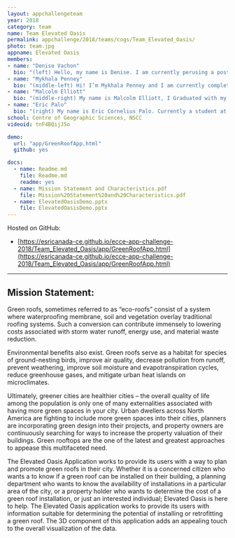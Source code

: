 ```yaml
---
layout: appchallengeteam
year: 2018
category: team
name: Team Elevated Oasis
permalink: appchallenge/2018/teams/cogs/Team_Elevated_Oasis/
photo: team.jpg
appname: Elevated Oasis
members:
- name: "Denise Vachon"
  bio: "(left) Hello, my name is Denise. I am currently perusing a post-graduate diploma in Advanced Geographic Science at the Centre of Geographic Sciences in Nova Scotia. I am excited to hone my skills in computer programming and data management through my participation in this application challenge. My current research interests include machine learning applications in feature extraction and data obfuscation applications in public privacy."
- name: "Mykhala Penney"
  bio: "(middle-left) Hi! I’m Mykhala Penney and I am currently completing an Advanced Post-Graduate Diploma in Geographic Sciences, concentrating in Remote Sensing. I also have a degree from the University of Toronto where I spent my time mainly researching different aspects of urban planning and the environment. When I am not studying you can find me enjoying my time outdoors!"
- name: "Malcolm Elliott"
  bio: "(middle-right) My name is Malcolm Elliott, I Graduated with my degree in Geography at Mount Allison University in Sackville New Brunswick in May of 2017. Currently I am spending my time studying for the Remote Sensing concentration as part of the Advanced Diploma in Geographic Sciences at the Centre of Geographic Sciences in Lawrencetown, Nova Scotia. When I’m not studying I enjoy spending my time camping, hiking, drinking craft beer, and eating great food - if possible all at the same time. I’m also currently watching Game of Thrones but I’m only at Season 4, no spoilers please!"
- name: "Eric Palo"
  bio: "(right) My name is Eric Cornelius Palo. Currently a student at Centre of Geographic Sciences concentrating in Remote Sensing. I have a background from the University of Ottawa with a major in geography and minor in geomatics. With interests in drone usage, LiDAR, and the outdoors, I continue to expand my skillset to be able to combine these interests as a career."
school: Centre of Geographic Sciences, NSCC
videoid: tnF4BQijJ5o

demo:
  url: "app/GreenRoofApp.html"
  github: yes

docs:
  - name: Readme.md
    file: Readme.md
    readme: yes
  - name: Mission Statement and Characteristics.pdf
    file: Mission%20Statement%20and%20Characteristics.pdf
  - name: ElevatedOasisDemo.pptx
    file: ElevatedOasisDemo.pptx
---
```


Hosted on GitHub:
- [https://esricanada-ce.github.io/ecce-app-challenge-2018/Team_Elevated_Oasis/app/GreenRoofApp.html](https://esricanada-ce.github.io/ecce-app-challenge-2018/Team_Elevated_Oasis/app/GreenRoofApp.html)

---

## Mission Statement:

Green roofs, sometimes referred to as “eco-roofs” consist of a system where waterproofing membrane, soil and vegetation overlay traditional roofing systems. Such a conversion can contribute immensely to lowering costs associated with storm water runoff, energy use, and material waste reduction.

Environmental benefits also exist. Green roofs serve as a habitat for species of ground-nesting birds, improve air quality, decrease pollution from runoff, prevent weathering, improve soil moisture and evapotranspiration cycles, reduce greenhouse gases, and mitigate urban heat islands on microclimates.

Ultimately, greener cities are healthier cities – the overall quality of life among the population is only one of many externalities associated with having more green spaces in your city.
Urban dwellers across North America are fighting to include more green spaces into their cities, planners are incorporating green design into their projects, and property owners are continuously searching for ways to increase the property valuation of their buildings. Green rooftops are the one of the latest and greatest approaches to appease this multifaceted need.

The Elevated Oasis Application works to provide its users with a way to plan and promote green roofs in their city. Whether it is a concerned citizen who wants a to know if a green roof can be installed on their building, a planning department who wants to know the availability of installations in a particular area of the city, or a property holder who wants to determine the cost of a green roof installation, or just an interested individual; Elevated Oasis is here to help. The Elevated Oasis application works to provide its users with information suitable for determining the potential of installing or retrofitting a green roof. The 3D component of this application adds an appealing touch to the overall visualization of the data.
